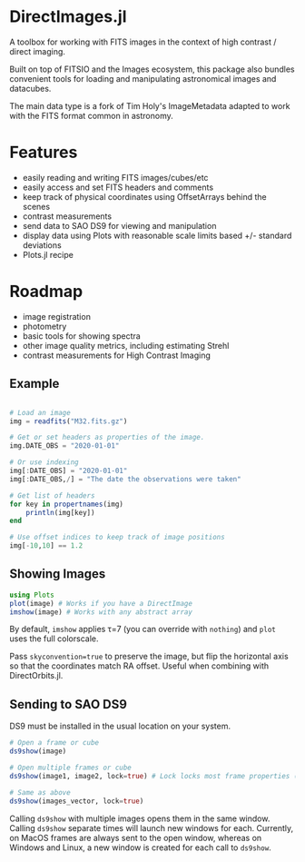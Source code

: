 # DirectImages.jl

A toolbox for working with FITS images in the context of high contrast / direct imaging.

Built on top of FITSIO and the Images ecosystem, this package also bundles
convenient tools for loading and manipulating astronomical images and datacubes.

The main data type is a fork of Tim Holy's ImageMetadata adapted to work with the FITS format
common in astronomy. 

# Features
 - easily reading and writing FITS images/cubes/etc
 - easily access and set FITS headers and comments
 - keep track of physical coordinates using OffsetArrays behind the scenes
 - contrast measurements
 - send data to SAO DS9 for viewing and manipulation
 - display data using Plots with reasonable scale limits based +/- standard deviations
 - Plots.jl recipe

# Roadmap

 - image registration
 - photometry
 - basic tools for showing spectra
 - other image quality metrics, including estimating Strehl
 - contrast measurements for High Contrast Imaging


## Example

```julia

# Load an image
img = readfits("M32.fits.gz")

# Get or set headers as properties of the image.
img.DATE_OBS = "2020-01-01"

# Or use indexing
img[:DATE_OBS] = "2020-01-01"
img[:DATE_OBS,/] = "The date the observations were taken"

# Get list of headers
for key in propertnames(img)
    println(img[key])
end

# Use offset indices to keep track of image positions
img[-10,10] == 1.2


```


## Showing Images
```julia
using Plots
plot(image) # Works if you have a DirectImage
imshow(image) # Works with any abstract array
```

By default, `imshow` applies τ=7 (you can override with `nothing`) and `plot` uses
the full colorscale.

Pass `skyconvention=true` to preserve the image, but flip the horizontal axis
so that the coordinates match RA offset. Useful when combining with DirectOrbits.jl.


## Sending to SAO DS9
DS9 must be installed in the usual location on your system.
```julia
# Open a frame or cube
ds9show(image)

# Open multiple frames or cube
ds9show(image1, image2, lock=true) # Lock locks most frame properties (true by default)

# Same as above
ds9show(images_vector, lock=true)
```

Calling `ds9show` with multiple images opens them in the same window. Calling `ds9show` separate times will launch new windows for each. Currently, on MacOS frames are always sent to the open window, whereas on Windows and Linux, a new window is created for each call to `ds9show`.

